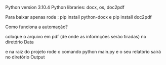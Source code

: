 Python version 3.10.4
Python libraries: docx, os, doc2pdf

Para baixar apenas rode : pip install python-docx e pip install doc2pdf


Como funciona a automação?

coloque o arquivo em pdf (de onde as informções serão tiradas) no diretório Data

e na raiz do projeto rode o comando python main.py e o seu relatório sairá no diretório Output
